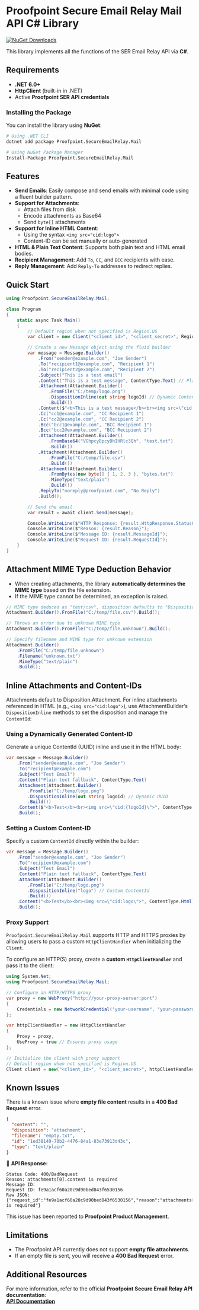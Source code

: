# Proofpoint Secure Email Relay Mail API C# Library
[![NuGet Downloads](https://img.shields.io/nuget/dt/Proofpoint.SecureEmailRelay.Mail.svg)](https://www.nuget.org/packages/Proofpoint.SecureEmailRelay.Mail)  

This library implements all the functions of the SER Email Relay API via **C#**.

## Requirements

- **.NET 6.0+**
- **HttpClient** (built-in in .NET)
- Active **Proofpoint SER API credentials**

### Installing the Package

You can install the library using **NuGet**:

```bash
# Using .NET CLI
dotnet add package Proofpoint.SecureEmailRelay.Mail

# Using NuGet Package Manager
Install-Package Proofpoint.SecureEmailRelay.Mail
```

## Features

- **Send Emails**: Easily compose and send emails with minimal code using a fluent builder pattern.
- **Support for Attachments**:
    - Attach files from disk
    - Encode attachments as Base64
    - Send `byte[]` attachments
- **Support for Inline HTML Content**:
    - Using the syntax `<img src="cid:logo">`
    - Content-ID can be set manually or auto-generated
- **HTML & Plain Text Content**: Supports both plain text and HTML email bodies.
- **Recipient Management**: Add `To`, `CC`, and `BCC` recipients with ease.
- **Reply Management**: Add `Reply-To` addresses to redirect replies.

## Quick Start

```csharp
using Proofpoint.SecureEmailRelay.Mail;

class Program
{
    static async Task Main()
    {
        // Default region when not specified is Region.US
        var client = new Client("<client_id>", "<client_secret>", Region.US);

        // Create a new Message object using the fluid builder
        var message = Message.Builder()
            .From("sender@example.com", "Joe Sender")
            .To("recipient1@example.com", "Recipient 1")
            .To("recipient2@example.com", "Recipient 2")
            .Subject("This is a test email")
            .Content("This is a test message", ContentType.Text) // Plain text alternative
            .Attachment(Attachment.Builder()
                .FromFile("C:/temp/logo.png")
                .DispositionInline(out string logoId) // Dynamic Content-ID
                .Build())
            .Content($"<b>This is a test message</b><br><img src=\"cid:{logoId}\">", ContentType.Html) // Single HTML body
            .Cc("cc1@example.com", "CC Recipient 1")
            .Cc("cc2@example.com", "CC Recipient 2")
            .Bcc("bcc1@example.com", "BCC Recipient 1")
            .Bcc("bcc2@example.com", "BCC Recipient 2")
            .Attachment(Attachment.Builder()
                .FromBase64("VGhpcyBpcyBhIHRlc3Qh", "test.txt")
                .Build())
            .Attachment(Attachment.Builder()
                .FromFile("C:/temp/file.csv")
                .Build())
            .Attachment(Attachment.Builder()
                .FromBytes(new byte[] { 1, 2, 3 }, "bytes.txt")
                .MimeType("text/plain")
                .Build())
            .ReplyTo("noreply@proofpoint.com", "No Reply")
            .Build();

        // Send the email
        var result = await client.Send(message);

        Console.WriteLine($"HTTP Response: {result.HttpResponse.StatusCode}/{(int)result.HttpResponse.StatusCode}");
        Console.WriteLine($"Reason: {result.Reason}");
        Console.WriteLine($"Message ID: {result.MessageId}");
        Console.WriteLine($"Request ID: {result.RequestId}");
    }
}
```

## Attachment MIME Type Deduction Behavior

- When creating attachments, the library **automatically determines the MIME type** based on the file extension.
- If the MIME type cannot be determined, an exception is raised.

```csharp
// MIME type deduced as "text/csv", disposition defaults to "Disposition.Attachment"
Attachment.Builder().FromFile("C:/temp/file.csv").Build();

// Throws an error due to unknown MIME type
Attachment.Builder().FromFile("C:/temp/file.unknown").Build();

// Specify filename and MIME type for unknown extension
Attachment.Builder()
    .FromFile("C:/temp/file.unknown")
    .Filename("unknown.txt")
    .MimeType("text/plain")
    .Build();
```

## Inline Attachments and Content-IDs

Attachments default to Disposition.Attachment. For inline attachments referenced in HTML (e.g., `<img src="cid:logo">`), use AttachmentBuilder’s `DispositionInline` methods to set the disposition and manage the `ContentId`:

### Using a Dynamically Generated Content-ID

Generate a unique ContentId (UUID) inline and use it in the HTML body:
```csharp
var message = Message.Builder()
    .From("sender@example.com", "Joe Sender")
    .To("recipient@example.com")
    .Subject("Test Email")
    .Content("Plain text fallback", ContentType.Text)
    .Attachment(Attachment.Builder()
        .FromFile("C:/temp/logo.png")
        .DispositionInline(out string logoId) // Dynamic UUID
        .Build())
    .Content($"<b>Test</b><br><img src=\"cid:{logoId}\">", ContentType.Html)
    .Build();
```

### Setting a Custom Content-ID

Specify a custom `ContentId` directly within the builder:

```csharp
var message = Message.Builder()
    .From("sender@example.com", "Joe Sender")
    .To("recipient@example.com")
    .Subject("Test Email")
    .Content("Plain text fallback", ContentType.Text)
    .Attachment(Attachment.Builder()
        .FromFile("C:/temp/logo.png")
        .DispositionInline("logo") // Custom ContentId
        .Build())
    .Content("<b>Test</b><br><img src=\"cid:logo\">", ContentType.Html)
    .Build();
```

### Proxy Support

`Proofpoint.SecureEmailRelay.Mail` supports HTTP and HTTPS proxies by allowing users to pass a custom `HttpClientHandler` when initializing the `Client`.

To configure an HTTP(S) proxy, create a **custom `HttpClientHandler`** and pass it to the client:

```csharp
using System.Net;
using Proofpoint.SecureEmailRelay.Mail;

// Configure an HTTP/HTTPS proxy
var proxy = new WebProxy("http://your-proxy-server:port")
{
    Credentials = new NetworkCredential("your-username", "your-password") // Optional authentication
};

var httpClientHandler = new HttpClientHandler
{
    Proxy = proxy,
    UseProxy = true // Ensures proxy usage
};

// Initialize the client with proxy support
// Default region when not specified is Region.US
Client client = new("<client_id>", "<client_secret>", httpClientHandler, Region.US);
```

## Known Issues

There is a known issue where **empty file content** results in a **400 Bad Request** error.

```json
{
  "content": "",
  "disposition": "attachment",
  "filename": "empty.txt",
  "id": "1ed38149-70b2-4476-84a1-83e73913d43c",
  "type": "text/plain"
}
```

🔹 **API Response:**

```
Status Code: 400/BadRequest
Reason: attachments[0].content is required
Message ID:
Request ID: fe9a1acf60a20c9d90bed843f6530156
Raw JSON: {"request_id":"fe9a1acf60a20c9d90bed843f6530156","reason":"attachments[0].content is required"}
```

This issue has been reported to **Proofpoint Product Management**.

## Limitations
- The Proofpoint API currently does not support **empty file attachments**.
- If an empty file is sent, you will receive a **400 Bad Request** error.

## Additional Resources
For more information, refer to the official **Proofpoint Secure Email Relay API documentation**:  
[**API Documentation**](https://api-docs.ser.proofpoint.com/docs/email-submission)
